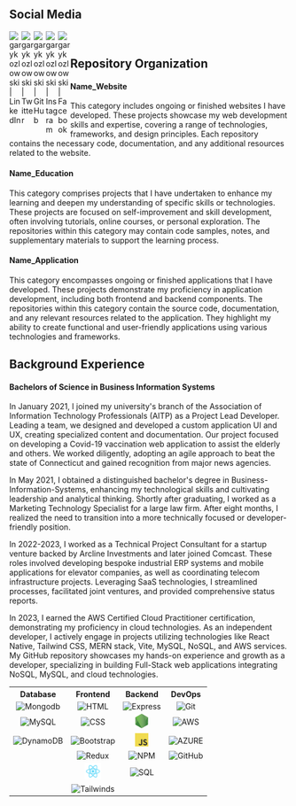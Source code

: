 

<h2 color="blue">Social Media</h2>
<a href="https://www.linkedin.com/in/gary-kozlowski-825053138/"><img align="left" alt="garykozlowski | LinkedIn" width="22px" src="https://cdn.jsdelivr.net/npm/simple-icons@v3/icons/linkedin.svg" /></a>
<a href="https://twitter.com/GaryKozlowski1"><img align="left" alt="garykozlowski | Twitter" width="22px" src="https://cdn.jsdelivr.net/npm/simple-icons@v3/icons/twitter.svg" /></a>
<a href="https://github.com/gkozlowskidesign"><img align="left" alt="garykozlowski | GitHub" width="22px" src="https://cdn.jsdelivr.net/npm/simple-icons@v3/icons/github.svg" /></a>
<a href="https://www.instagram.com/garykozlowski1/?next=%2Fgary_kozlowski1%2F"><img align="left" alt="garykozlowski | Instagram" width="22px" src="https://cdn.jsdelivr.net/npm/simple-icons@v3/icons/instagram.svg" /></a>
<a href="https://www.facebook.com/garyjr.kozlowski/"><img align="left" alt="garykozlowski | Facebook" width="22px" src="https://cdn.jsdelivr.net/npm/simple-icons@v3/icons/facebook.svg" /></a>


<br>

<h2 color="blue">Repository Organization</h2>

<h4 color="orange">Name_Website</h4>
This category includes ongoing or finished websites I have developed. These projects showcase my web development skills and expertise, covering a range of technologies, frameworks, and design principles. Each repository contains the necessary code, documentation, and any additional resources related to the website.

<h4 color="orange">Name_Education</h4>
This category comprises projects that I have undertaken to enhance my learning and deepen my understanding of specific skills or technologies. These projects are focused on self-improvement and skill development, often involving tutorials, online courses, or personal exploration. The repositories within this category may contain code samples, notes, and supplementary materials to support the learning process.

<h4 color="orange">Name_Application</h4>
This category encompasses ongoing or finished applications that I have developed. These projects demonstrate my proficiency in application development, including both frontend and backend components. The repositories within this category contain the source code, documentation, and any relevant resources related to the application. They highlight my ability to create functional and user-friendly applications using various technologies and frameworks.

<br>

<h2 color="blue">Background Experience</h2>

<h4 color="orange">Bachelors of Science in Business Information Systems</h4>

<p>In January 2021, I joined my university's branch of the Association of Information Technology Professionals (AITP) as a Project Lead Developer. Leading a team, we designed and developed a custom application UI and UX, creating specialized content and documentation. Our project focused on developing a Covid-19 vaccination web application to assist the elderly and others. We worked diligently, adopting an agile approach to beat the state of Connecticut and gained recognition from major news agencies.</p>

<p>In May 2021, I obtained a distinguished bachelor's degree in Business-Information-Systems, enhancing my technological skills and cultivating leadership and analytical thinking. Shortly after graduating, I worked as a Marketing Technology Specialist for a large law firm. After eight months, I realized the need to transition into a more technically focused or developer-friendly position.</p>

<p>In 2022-2023, I worked as a Technical Project Consultant for a startup venture backed by Arcline Investments and later joined Comcast. These roles involved developing bespoke industrial ERP systems and mobile applications for elevator companies, as well as coordinating telecom infrastructure projects. Leveraging SaaS technologies, I streamlined processes, facilitated joint ventures, and provided comprehensive status reports.</p>

<p>In 2023, I earned the AWS Certified Cloud Practitioner certification, demonstrating my proficiency in cloud technologies. As an independent developer, I actively engage in projects utilizing technologies like React Native, Tailwind CSS, MERN stack, Vite, MySQL, NoSQL, and AWS services. My GitHub repository showcases my hands-on experience and growth as a developer, specializing in building Full-Stack web applications integrating NoSQL, MySQL, and cloud technologies.</p>



<table padding="20px">
<tr>
<th>Database</th>
<th>Frontend</th>
<th>Backend</th>
<th>DevOps</th>
</tr>
  
<tr>
<td align="center">
<img alt="Mongodb" width="26px" src="https://www.svgrepo.com/show/331488/mongodb.svg" />
</td>
<td align="center" >
<img alt="HTML" width="26px" src="https://upload.wikimedia.org/wikipedia/commons/thumb/6/61/HTML5_logo_and_wordmark.svg/1200px-HTML5_logo_and_wordmark.svg.png" />
</td>
<td align="center">
<img alt="Express" width="26px" 
src="https://upload.wikimedia.org/wikipedia/commons/thumb/8/88/Status_iucn_EX_icon.svg/480px-Status_iucn_EX_icon.svg.png" />
</td>
<td align="center">
<img alt="Git" width="24px" 
src="https://avatars.githubusercontent.com/u/18133?s=200&v=4" />
</td>
</tr>

<tr>
<td align="center" >
<img alt="MySQL" width="28px" src="https://play-lh.googleusercontent.com/BXzgnDx84yskYrBdGOQ7zkEI004SdjNfoX-ltpqWjx3f6qOHIS0rDPwDWWvnHaE24Ruc" />
</td>
<td align="center" >
<img alt="CSS" width="26px" src="https://cdn-icons-png.flaticon.com/512/5968/5968242.png" />
</td>
<td align="center">
<img alt="Node" width="26px" src="https://raw.githubusercontent.com/github/explore/80688e429a7d4ef2fca1e82350fe8e3517d3494d/topics/nodejs/nodejs.png" />
</td>
<td align="center">
<img alt="AWS" width="26px" 
src="https://static-00.iconduck.com/assets.00/aws-icon-512x512-hniukvcn.png" 
/>
</td>
</tr>


<tr>
<td align="center">
  <img alt="DynamoDB" width="22px" src="https://static-00.iconduck.com/assets.00/aws-dynamodb-icon-454x512-53ebjxww.png" />
</td>
<td align="center">
<img alt="Bootstrap" width="26px" src="https://github.com/gkozlowskidesign/gkozlowskidesign/assets/82541715/19bf9333-88e9-4dc3-95ce-de0d3cb25457" />
  </td>
<td align="center">
<img alt="JavaScript" width="24px"       src="https://raw.githubusercontent.com/github/explore/80688e429a7d4ef2fca1e82350fe8e3517d3494d/topics/javascript/javascript.png"/>
</td>
<td align="center">
<img alt="AZURE" width="26px" 
src="https://cdn.icon-icons.com/icons2/2407/PNG/512/azure_icon_146223.png" 
/>
</td>
</tr>

<tr>
<td align="center"></td>

<td align="center">
<img  alt="Redux" width="26px" src="https://img.icons8.com/color/480/redux.png" />
</td>
<td align="center">
<img alt="NPM" width="26px" src="https://static-00.iconduck.com/assets.00/npm-icon-512x512-qtfdrf37.png" /> 
</td>

<td align="center">
<img alt="GitHub" width="30px" src="https://creazilla-store.fra1.digitaloceanspaces.com/icons/3204980/logo-github-icon-md.png"/>
</td>
</tr>

<tr>
<td align="center"></td>
<td align="center">
<img  alt="React" width="30px" src="https://raw.githubusercontent.com/github/explore/80688e429a7d4ef2fca1e82350fe8e3517d3494d/topics/react/react.png" />
</td>
<td align="center">
<img alt="SQL" width="46px" src="https://i0.wp.com/learn.onemonth.com/wp-content/uploads/2019/07/image2-1.png?fit=600%2C315&ssl=1"
</td><td align="center"></td>
</tr>

<tr>
<td align="center"></td>
<td align="center">
<img alt="Tailwinds" width="26px" src="https://upload.wikimedia.org/wikipedia/commons/thumb/d/d5/Tailwind_CSS_Logo.svg/1200px-Tailwind_CSS_Logo.svg.png" /> 
</td>
<td align="center"></td>
<td align="center"></td>
</tr>
</table>





 


  

    
 
 

